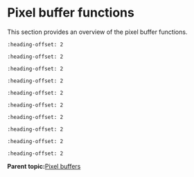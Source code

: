 # Pixel buffer functions

This section provides an overview of the pixel buffer functions.


```{include} ../topics/vg_lite_allocate_function.md
:heading-offset: 2
```

```{include} ../topics/vg_lite_free_function.md
:heading-offset: 2
```

```{include} ../topics/vg_lite_buffer_upload_function.md
:heading-offset: 2
```

```{include} ../topics/vg_lite_map_function.md
:heading-offset: 2
```

```{include} ../topics/vg_lite_unmap_function.md
:heading-offset: 2
```

```{include} ../topics/vg_lite_flush_mapped_buffer_function.md
:heading-offset: 2
```

```{include} ../topics/vg_lite_set_clut_function.md
:heading-offset: 2
```

```{include} ../topics/vg_lite_enable_dither_function.md
:heading-offset: 2
```

```{include} ../topics/vg_lite_disable_dither_function.md
:heading-offset: 2
```

```{include} ../topics/vg_lite_set_gamma_function.md
:heading-offset: 2
```

**Parent topic:**[Pixel buffers](../topics/pixel_buffers.md)

